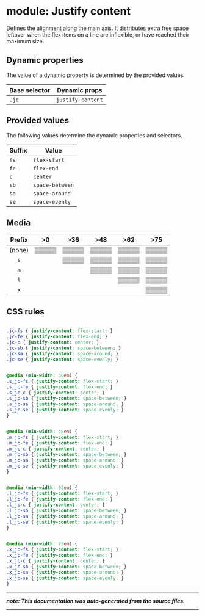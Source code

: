 # module: Justify content

Defines the alignment along the main axis.
It distributes extra free space leftover when the flex items on a line are inflexible,
or have reached their maximum size.








## Dynamic properties
The value of a dynamic property is determined by the provided values.

| Base selector | Dynamic props |
| ------------- | ------------- |
| `.jc` |`justify-content`|





## Provided values
The following values determine the dynamic properties and selectors.

Suffix  | Value
--------- | ---------
`fs` | `flex-start`
`fe` | `flex-end`
`c` | `center`
`sb` | `space-between`
`sa` | `space-around`
`se` | `space-evenly`




## Media





| Prefix  |  >0 |  >36 |  >48 |  >62 |  >75 | 
| :------:  |  :---------: |  :---------: |  :---------: |  :---------: |  :---------: | 
|  (none)  |▒▒▒▒▒|▒▒▒▒▒|▒▒▒▒▒|▒▒▒▒▒|▒▒▒▒▒|
|  `s`  ||▒▒▒▒▒|▒▒▒▒▒|▒▒▒▒▒|▒▒▒▒▒|
|  `m`  |||▒▒▒▒▒|▒▒▒▒▒|▒▒▒▒▒|
|  `l`  ||||▒▒▒▒▒|▒▒▒▒▒|
|  `x`  |||||▒▒▒▒▒|






## CSS rules
```css

.jc-fs { justify-content: flex-start; }
.jc-fe { justify-content: flex-end; }
.jc-c { justify-content: center; }
.jc-sb { justify-content: space-between; }
.jc-sa { justify-content: space-around; }
.jc-se { justify-content: space-evenly; }


@media (min-width: 36em) {
.s_jc-fs { justify-content: flex-start; }
.s_jc-fe { justify-content: flex-end; }
.s_jc-c { justify-content: center; }
.s_jc-sb { justify-content: space-between; }
.s_jc-sa { justify-content: space-around; }
.s_jc-se { justify-content: space-evenly; }
}


@media (min-width: 48em) {
.m_jc-fs { justify-content: flex-start; }
.m_jc-fe { justify-content: flex-end; }
.m_jc-c { justify-content: center; }
.m_jc-sb { justify-content: space-between; }
.m_jc-sa { justify-content: space-around; }
.m_jc-se { justify-content: space-evenly; }
}


@media (min-width: 62em) {
.l_jc-fs { justify-content: flex-start; }
.l_jc-fe { justify-content: flex-end; }
.l_jc-c { justify-content: center; }
.l_jc-sb { justify-content: space-between; }
.l_jc-sa { justify-content: space-around; }
.l_jc-se { justify-content: space-evenly; }
}


@media (min-width: 75em) {
.x_jc-fs { justify-content: flex-start; }
.x_jc-fe { justify-content: flex-end; }
.x_jc-c { justify-content: center; }
.x_jc-sb { justify-content: space-between; }
.x_jc-sa { justify-content: space-around; }
.x_jc-se { justify-content: space-evenly; }
}

```

- - - - -
_**note: This documentation was auto-generated from the source files.**_
- - - - -
